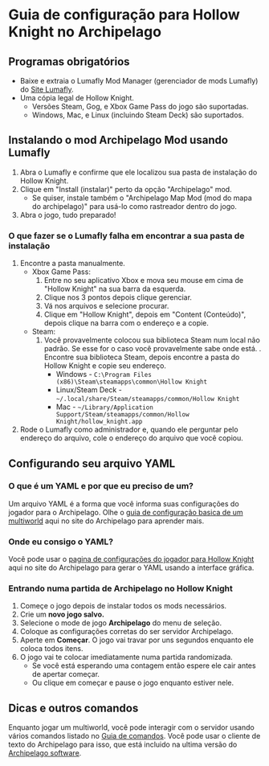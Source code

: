 # Guia de configuração para Hollow Knight no Archipelago

## Programas obrigatórios
* Baixe e extraia o Lumafly Mod Manager (gerenciador de mods Lumafly) do [Site Lumafly](https://themulhima.github.io/Lumafly/).
* Uma cópia legal de Hollow Knight.
   * Versões Steam, Gog, e Xbox Game Pass do jogo são suportadas.
   * Windows, Mac, e Linux (incluindo Steam Deck) são suportados.

## Instalando o mod Archipelago Mod usando Lumafly
1. Abra o Lumafly e confirme que ele localizou sua pasta de instalação do Hollow Knight.
2. Clique em "Install (instalar)" perto da opção "Archipelago" mod.
   * Se quiser, instale também o "Archipelago Map Mod (mod do mapa do archipelago)" para usá-lo como rastreador dentro do jogo.
3. Abra o jogo, tudo preparado!

### O que fazer se o Lumafly falha em encontrar a sua pasta de instalação
1. Encontre a pasta manualmente.
   * Xbox Game Pass:
      1. Entre no seu aplicativo Xbox e mova seu mouse em cima de "Hollow Knight" na sua barra da esquerda. 
      2. Clique nos 3 pontos depois clique gerenciar.
      3. Vá nos arquivos e selecione procurar. 
      4. Clique em "Hollow Knight", depois em "Content (Conteúdo)", depois clique na barra com o endereço e a copie.
   * Steam:
      1. Você provavelmente colocou sua biblioteca Steam num local não padrão. Se esse for o caso você provavelmente sabe onde está.
         . Encontre sua biblioteca Steam, depois encontre a pasta do Hollow Knight e copie seu endereço.
         * Windows - `C:\Program Files (x86)\Steam\steamapps\common\Hollow Knight`
         * Linux/Steam Deck - `~/.local/share/Steam/steamapps/common/Hollow Knight`
         * Mac - `~/Library/Application Support/Steam/steamapps/common/Hollow Knight/hollow_knight.app`
2. Rode o Lumafly como administrador e, quando ele perguntar pelo endereço do arquivo, cole o endereço do arquivo que você copiou.

## Configurando seu arquivo YAML
### O que é um YAML e por que eu preciso de um?
Um arquivo YAML é a forma que você informa suas configurações do jogador para o Archipelago.
Olhe o [guia de configuração basica de um multiworld](/tutorial/Archipelago/setup/en) aqui no site do Archipelago para aprender mais.

### Onde eu consigo o YAML?
Você pode usar o [pagina de configurações do jogador para Hollow Knight](/games/Hollow%20Knight/player-options) aqui no site  do Archipelago 
para gerar o YAML usando a interface gráfica.

### Entrando numa partida de Archipelago no Hollow Knight
1. Começe o jogo depois de instalar todos os mods necessários.
2. Crie um **novo jogo salvo.**
3. Selecione o mode de jogo **Archipelago** do menu de seleção.
4. Coloque as configurações corretas do ser servidor Archipelago.
5. Aperte em  **Começar**. O jogo vai travar por uns segundos enquanto ele coloca todos itens.
6. O jogo vai te colocar imediatamente numa partida randomizada. 
   * Se você está esperando uma contagem então espere ele cair antes de apertar começar.
   * Ou clique em começar e pause o jogo enquanto estiver nele.
   
## Dicas e outros comandos
Enquanto jogar um multiworld, você pode interagir com o servidor usando vários comandos listado no
[Guia de comandos](/tutorial/Archipelago/commands/en). Você pode usar o cliente de texto do Archipelago para isso,
que está incluido na ultima versão do [Archipelago software](https://github.com/ArchipelagoMW/Archipelago/releases/latest).
